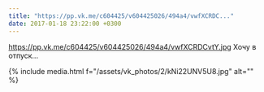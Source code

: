 ```yaml
---
title: "https://pp.vk.me/c604425/v604425026/494a4/vwfXCRDC..."
date: 2017-01-18 23:22:00 +0300
---
```


https://pp.vk.me/c604425/v604425026/494a4/vwfXCRDCvtY.jpg Хочу в отпуск...

{% include media.html f="/assets/vk_photos/2/kNi22UNV5U8.jpg" alt="" %}
